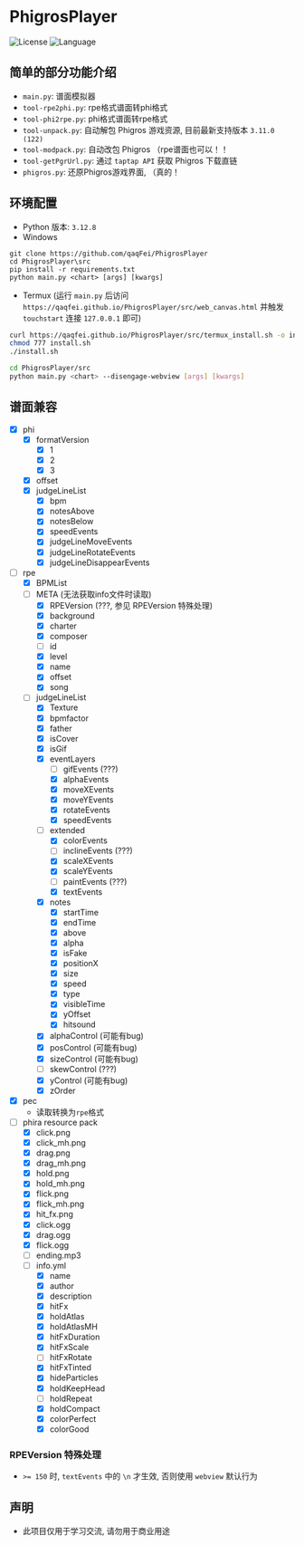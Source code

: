 # PhigrosPlayer

![License](https://img.shields.io/badge/license-MIT-yellow)
![Language](https://img.shields.io/badge/language-python-brightgreen)

## 简单的部分功能介绍

- `main.py`: 谱面模拟器
- `tool-rpe2phi.py`: rpe格式谱面转phi格式
- `tool-phi2rpe.py`: phi格式谱面转rpe格式
- `tool-unpack.py`: 自动解包 Phigros 游戏资源, 目前最新支持版本 `3.11.0 (122)`
- `tool-modpack.py`: 自动改包 Phigros （rpe谱面也可以！！
- `tool-getPgrUrl.py`: 通过 `taptap API` 获取 Phigros 下载直链
- `phigros.py`: 还原Phigros游戏界面, （真的！

## 环境配置

- Python 版本: `3.12.8`
- Windows

```batch
git clone https://github.com/qaqFei/PhigrosPlayer
cd PhigrosPlayer\src
pip install -r requirements.txt
python main.py <chart> [args] [kwargs]
```

- Termux (运行 `main.py` 后访问 `https://qaqfei.github.io/PhigrosPlayer/src/web_canvas.html` 并触发 `touchstart` 连接 `127.0.0.1` 即可)

```bash
curl https://qaqfei.github.io/PhigrosPlayer/src/termux_install.sh -o install.sh
chmod 777 install.sh
./install.sh

cd PhigrosPlayer/src
python main.py <chart> --disengage-webview [args] [kwargs]
```

## 谱面兼容

- [x] phi
  - [x] formatVersion
    - [x] 1
    - [x] 2
    - [x] 3
  - [x] offset
  - [x] judgeLineList
    - [x] bpm
    - [x] notesAbove
    - [x] notesBelow
    - [x] speedEvents
    - [x] judgeLineMoveEvents
    - [x] judgeLineRotateEvents
    - [x] judgeLineDisappearEvents
- [ ] rpe
  - [x] BPMList
  - [ ] META (无法获取info文件时读取)
    - [x] RPEVersion (???, 参见 RPEVersion 特殊处理)
    - [x] background
    - [x] charter
    - [x] composer
    - [ ] id
    - [x] level
    - [x] name
    - [x] offset
    - [x] song
  - [ ] judgeLineList
    - [x] Texture
    - [x] bpmfactor
    - [x] father
    - [x] isCover
    - [x] isGif
    - [x] eventLayers
      - [ ] gifEvents (???)
      - [x] alphaEvents
      - [x] moveXEvents
      - [x] moveYEvents
      - [x] rotateEvents
      - [x] speedEvents
    - [ ] extended
      - [x] colorEvents
      - [ ] inclineEvents (???)
      - [x] scaleXEvents
      - [x] scaleYEvents
      - [ ] paintEvents (???)
      - [x] textEvents
    - [x] notes
      - [x] startTime
      - [x] endTime
      - [x] above
      - [x] alpha
      - [x] isFake
      - [x] positionX
      - [x] size
      - [x] speed
      - [x] type
      - [x] visibleTime
      - [x] yOffset
      - [x] hitsound
    - [x] alphaControl (可能有bug)
    - [x] posControl (可能有bug)
    - [x] sizeControl (可能有bug)
    - [ ] skewControl (???)
    - [x] yControl (可能有bug)
    - [x] zOrder
- [x] pec
  - 读取转换为`rpe`格式
- [ ] phira resource pack
  - [x] click.png
  - [x] click_mh.png
  - [x] drag.png
  - [x] drag_mh.png
  - [x] hold.png
  - [x] hold_mh.png
  - [x] flick.png
  - [x] flick_mh.png
  - [x] hit_fx.png
  - [x] click.ogg
  - [x] drag.ogg
  - [x] flick.ogg
  - [ ] ending.mp3
  - [ ] info.yml
    - [x] name
    - [x] author
    - [x] description
    - [x] hitFx
    - [x] holdAtlas
    - [x] holdAtlasMH
    - [x] hitFxDuration
    - [x] hitFxScale
    - [ ] hitFxRotate
    - [x] hitFxTinted
    - [x] hideParticles
    - [x] holdKeepHead
    - [ ] holdRepeat
    - [x] holdCompact
    - [x] colorPerfect
    - [x] colorGood

### RPEVersion 特殊处理

- `>= 150` 时, `textEvents` 中的 `\n` 才生效, 否则使用 `webview` 默认行为

## 声明

- 此项目仅用于学习交流, 请勿用于商业用途
